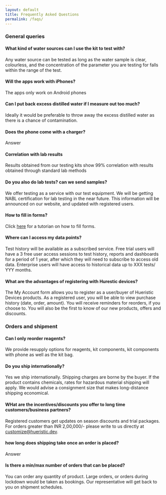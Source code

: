 ```yaml
---
layout: default
title: Frequently Asked Questions
permalink: /faqs/
---
```


### General queries

#### What kind of water sources can I use the kit to test with?

Any water source can be tested as long as the water sample is clear, colourless, and the concentration of the parameter you are testing for falls within the range of the test.

#### Will the apps work with iPhones?

The apps only work on Android phones

#### Can I put back excess  distilled water if I measure out too much?

Ideally it would be preferable to throw away the excess distilled water as there is a chance of contamination.

#### Does the phone come with a charger?

Answer
  
#### Correlation with lab results

Results obtained from our testing kits show 99% correlation with results obtained through standard lab methods

#### Do you also do lab tests? can we send samples?

We offer testing as a service with our test equipment. We will be getting NABL certification for lab testing in the near future. This information will be announced on our website, and updated with registered users.

#### How to fill in forms?

Click [here](url) for a tutorian on how to fill forms.

#### Where can I access my data points?

Test history will be available as a subscribed service. Free trial users will have a 3 free user access sessions to test history, reports and dashboards for a period of 1 year, after which they will need to subscribe to access old data. Enterprise users will have access to historical data up to XXX tests/ YYY months.

#### What are the advantages of registering with Hurestic devices?

The My Account form allows you to register as a user/buyer of Hueristic Devices products. As a registered user, you will be able to view purchase history (date, order, amount). You will receive reminders for reorders, if you choose to. You will also be the first to know of our new products, offers and discounts.


### Orders and shipment


#### Can I only reorder reagents?

We provide resupply options for reagents, kit components, kit components with phone as well as the kit bag.


#### Do you ship internationally?
Yes we ship internationally. Shipping charges are borne by the buyer. If the product contains chemicals, rates for hazardous material shipping will apply. We would advise a consignment size that makes long-distance shipping economical.

#### WHat are the incentives/discounts you offer to long time customers/business partners?

Registered customers get updates on season discounts and trial packages. For orders greater than INR 2,00,000/- please write to us directly at customize@hueristic.dev.

#### how long does shipping take once an order is placed?

Answer

#### Is there a min/max number of orders that can be placed?

You can order any quantity of product. Large orders, or orders during lockdown would be taken as bookings. Our representative will get back to you on shipment schedules.

